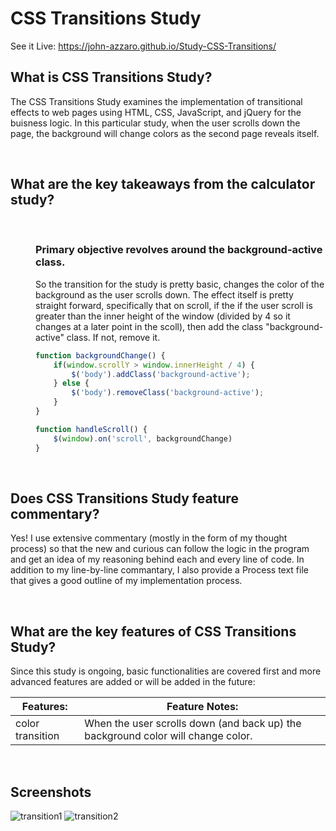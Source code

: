 # CSS Transitions Study
See it Live: https://john-azzaro.github.io/Study-CSS-Transitions/
<br>

## What is CSS Transitions Study?
The CSS Transitions Study examines the implementation of transitional effects to web pages using HTML, CSS, JavaScript, and jQuery for the buisness logic.  In this particular study, when the user scrolls down the page, the background will change colors as the second page reveals itself.  

<br>

## What are the key takeaways from the calculator study?

<br>
<dl> 
<dd>

### Primary objective revolves around the background-active class.
So the transition for the study is pretty basic, changes the color of the background as the user scrolls down. The effect itself is pretty straight forward, specifically that on scroll, if the if the user scroll is greater than the inner height of the window (divided by 4 so it changes at a later point in the scoll), then add the class "background-active" class. If not, remove it. 
```JavaScript
function backgroundChange() {                      
    if(window.scrollY > window.innerHeight / 4) {       
        $('body').addClass('background-active');      
    } else {                                    
        $('body').removeClass('background-active');   
    }         
}

function handleScroll() {                          
    $(window).on('scroll', backgroundChange)           
}
```

</dd>
</dl>

<br>

## Does CSS Transitions Study feature commentary?
Yes! I use extensive commentary (mostly in the form of my thought process) so that the new and curious can follow the logic in the program and get an idea of my reasoning behind each and every line of code.  In addition to my line-by-line commantary, I also provide a Process text file that gives a good outline of my implementation process. 

<br>

## What are the key features of CSS Transitions Study?
Since this study is ongoing, basic functionalities are covered first and more advanced features are added or will be added in the future:


| **Features:**                            | **Feature Notes:**                             |
| ---------------------------------------- | ----------------------------------------------|
| color transition                            |   When the user scrolls down (and back up) the background color will change color.    |



<br>

## Screenshots
![transition1](https://user-images.githubusercontent.com/37447586/62085645-f029c180-b210-11e9-9c68-75cd4615eab6.png)
![transition2](https://user-images.githubusercontent.com/37447586/62085824-63333800-b211-11e9-9da4-522ab35de105.png)


